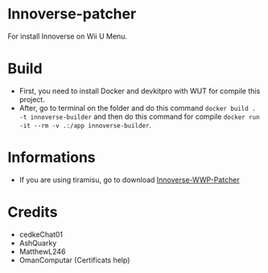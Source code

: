 # Innoverse-patcher
For install Innoverse on Wii U Menu.

# Build
- First, you need to install Docker and devkitpro with WUT for compile this project.
- After, go to terminal on the folder and do this command `docker build . -t innoverse-builder`
and then do this command for compile `docker run -it --rm -v .:/app innoverse-builder`.

# Informations
- If you are using tiramisu, go to download [Innoverse-WWP-Patcher](https://github.com/InnoverseTeam/Innoverse-WWP-Plaza)

# Credits
- cedkeChat01
- AshQuarky
- MatthewL246
- OmanComputar (Certificats help)
